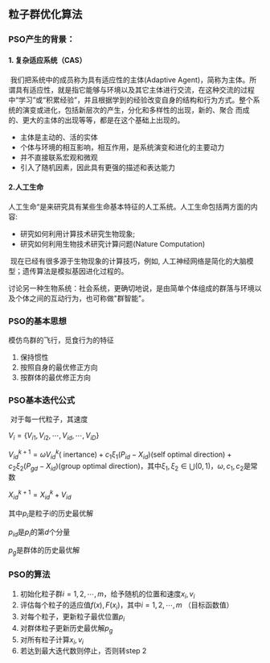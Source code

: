 ## 粒子群优化算法

### PSO产生的背景：

#### 1. 复杂适应系统（CAS）

​	我们把系统中的成员称为具有适应性的主体(Adaptive Agent)，简称为主体。所谓具有适应性，就是指它能够与环境以及其它主体进行交流，在这种交流的过程中“学习”或“积累经验”，并且根据学到的经验改变自身的结构和行为方式。整个系统的演变或进化，包括新层次的产生，分化和多样性的出现，新的、聚合
而成的、更大的主体的出现等等，都是在这个基础上出现的。

- 主体是主动的、活的实体
- 个体与环境的相互影响，相互作用，是系统演变和进化的主要动力
- 并不直接联系宏观和微观
- 引入了随机因素，因此具有更强的描述和表达能力

#### 2.人工生命

人工生命“是来研究具有某些生命基本特征的人工系统。人工生命包括两方面的内容:

- 研究如何利用计算技术研究生物现象;
-  研究如何利用生物技术研究计算问题(Nature Computation)

​    现在已经有很多源于生物现象的计算技巧，例如, 人工神经网络是简化的大脑模型；遗传算法是模拟基因进化过程的。

​	讨论另一种生物系统：社会系统，更确切地说，是由简单个体组成的群落与环境以及个体之间的互动行为，也可称做"群智能"。

### PSO的基本思想

模仿鸟群的飞行，觅食行为的特征

1. 保持惯性
2. 按照自身的最优修正方向
3. 按群体的最优修正方向

### PSO基本迭代公式

​	对于每一代粒子，其速度

$V_i = \{V_{i1},V_{i2},\cdots,V_{id},\cdots,V_{iD}\}$

$V_{id}^{k+1}=\omega V_{id}^k(\text{ inertance})+c_1\xi_1(P_{id}-X_{id})(\text{self optimal direction})+c_2\xi_2(P_{gd}-X_{id})(\text{group optimal direction})$，其中$\xi_1,\xi_2\in \bigcup(0,1)$，$\omega,c_1,c_2$是常数

$X_{id}^{k+1} = X_{id}^k+V_{id}$

其中$p_i$是粒子i的历史最优解

$p_{id}$是$p_i$的第$d$个分量

$p_g$是群体的历史最优解

### PSO的算法

1. 初始化粒子群$i =1,2,\cdots,m$，给予随机的位置和速度$x_i,v_i$
2. 评估每个粒子的适应值$f(x),F(x_i)$，其中$i=1,2,\cdots,m$ （目标函数值）
3. 对每个粒子，更新粒子最优位置$p_i$
4. 对群体粒子更新历史最优解$p_g$
5.  对所有粒子计算$x_i,v_i$
6. 若达到最大迭代数则停止，否则转step 2

